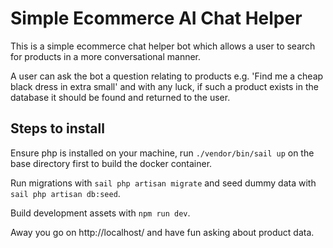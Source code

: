 # Simple Ecommerce AI Chat Helper

This is a simple ecommerce chat helper bot which allows a user to search for products in a more conversational manner.

A user can ask the bot a question relating to products e.g. 'Find me a cheap black dress in extra small' and with any luck, if such a product exists in the database it should be found and returned to the user.

## Steps to install

Ensure php is installed on your machine, run `./vendor/bin/sail up` on the base directory first to build the docker container.

Run migrations with `sail php artisan migrate` and seed dummy data with `sail php artisan db:seed`.

Build development assets with `npm run dev`.

Away you go on http://localhost/ and have fun asking about product data.
